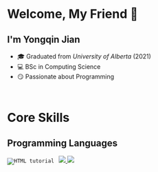 # Welcome, My Friend 👋

## I'm Yongqin Jian  
- 🎓 Graduated from *University of Alberta* (2021)  
- 💻 BSc in Computing Science  
- 😏 Passionate about Programming  

<br>

# Core Skills
## Programming Languages

<p>
<code><img src="https://www.vectorlogo.zone/logos/python/python-ar21.svg" alt="HTML tutorial"> </code>
<a href="https://www.javascript.com/"><img src="https://www.vectorlogo.zone/logos/javascript/javascript-ar21.svg"> </a>
<a href="https://www.java.com/en/"><img src=https://www.vectorlogo.zone/logos/java/java-ar21.svg></a>
</p>

